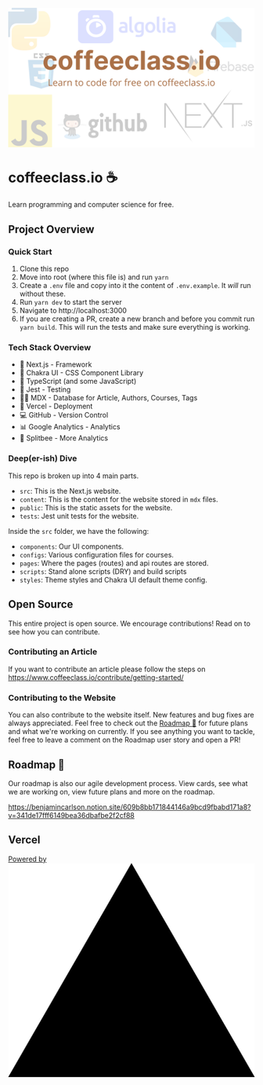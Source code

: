 ![coffeeclass.io header image](/public/readme.png)

# coffeeclass.io ☕

Learn programming and computer science for free.

## Project Overview

### Quick Start

1. Clone this repo
2. Move into root (where this file is) and run `yarn`
3. Create a `.env` file and copy into it the content of `.env.example`. It *will* run without these.
4. Run `yarn dev` to start the server
5. Navigate to http://localhost:3000
6. If you are creating a PR, create a new branch and before you commit run `yarn build`. This will run the tests and make sure everything is working.

### Tech Stack Overview

- 🚀 Next.js - Framework
- 🎨 Chakra UI - CSS Component Library
- 📜 TypeScript (and some JavaScript)
- 🧪 Jest - Testing
- ✍🏼 MDX - Database for Article, Authors, Courses, Tags
- 🔺 Vercel - Deployment
- 💻 GitHub - Version Control
- 📊 Google Analytics - Analytics
- 🐝 Splitbee - More Analytics

### Deep(er-ish) Dive

This repo is broken up into 4 main parts.

- `src`: This is the Next.js website.
- `content`: This is the content for the website stored in `mdx` files.
- `public`: This is the static assets for the website.
- `tests`: Jest unit tests for the website.

Inside the `src` folder, we have the following:

- `components`: Our UI components.
- `configs`: Various configuration files for courses.
- `pages`: Where the pages (routes) and api routes are stored.
- `scripts`: Stand alone scripts (DRY) and build scripts
- `styles`: Theme styles and Chakra UI default theme config.

## Open Source

This entire project is open source. We encourage contributions! Read on to see how you can contribute.

### Contributing an Article

If you want to contribute an article please follow the steps on https://www.coffeeclass.io/contribute/getting-started/

### Contributing to the Website

You can also contribute to the website itself. New features and bug fixes are always appreciated. Feel free to check out the [Roadmap 🚗](https://benjamincarlson.notion.site/609b8bb171844146a9bcd9fbabd171a8?v=341de17fff6149bea36dbafbe2f2cf88) for future plans and what we're working on currently. If you see anything you want to tackle, feel free to leave a comment on the Roadmap user story and open a PR!

## Roadmap 🚗

Our roadmap is also our agile development process. View cards, see what we are working on, view future plans and more on the roadmap.

https://benjamincarlson.notion.site/609b8bb171844146a9bcd9fbabd171a8?v=341de17fff6149bea36dbafbe2f2cf88

## Vercel

[Powered by ![Vercel Logo](/public/logos/vercel.png)](https://vercel.com/?utm_source=carlson-technologies&utm_campaign=oss)